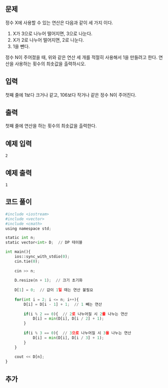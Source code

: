 ## 문제 
정수 X에 사용할 수 있는 연산은 다음과 같이 세 가지 이다.

1. X가 3으로 나누어 떨어지면, 3으로 나눈다.
2. X가 2로 나누어 떨어지면, 2로 나눈다.
3. 1을 뺀다.
   
정수 N이 주어졌을 때, 위와 같은 연산 세 개를 적절히 사용해서 1을 만들려고 한다. 연산을 사용하는 횟수의 최솟값을 출력하시오.
## 입력
첫째 줄에 1보다 크거나 같고, 106보다 작거나 같은 정수 N이 주어진다.


## 출력
첫째 줄에 연산을 하는 횟수의 최솟값을 출력한다.


## 예제 입력 
```
2
```

## 예제 출력  
```
1
```
## 코드 풀이
```python
#include <iostream>
#include <vector>
#include <cmath>
using namespace std;

static int n;
static vector<int> D;  // DP 테이블 

int main(){
    ios::sync_with_stdio(0);
    cin.tie(0);
    
    cin >> n;
    
    D.resize(n + 1);  // 크기 초기화
    
    D[1] = 0;  // 값이 1일 때는 연산 불필요
    
    for(int i = 2; i <= n; i++){
        D[i] = D[i - 1] + 1;  // 1 빼는 연산
        
        if(i % 2 == 0){  // 2로 나누어질 시 2를 나누는 연산
            D[i] = min(D[i], D[i / 2] + 1);
        }
        
        if(i % 3 == 0){  // 3으로 나누어질 시 3을 나누는 연산
            D[i] = min(D[i], D[i / 3] + 1);
        }
    }
    
    cout << D[n];
}
```
## 추가
